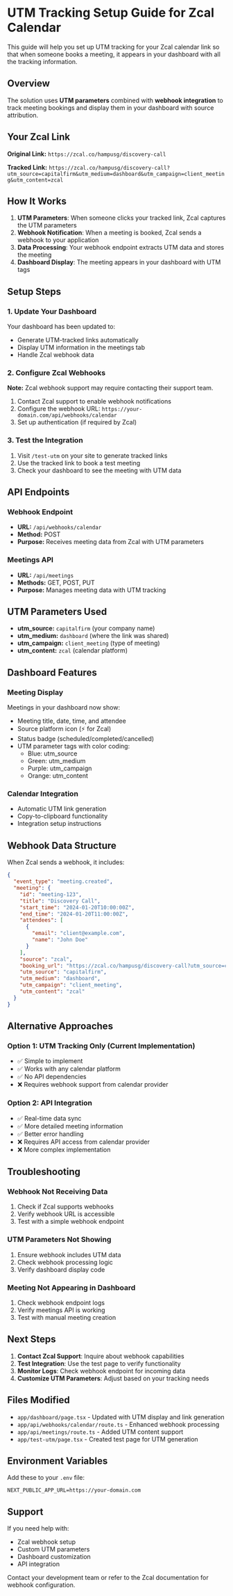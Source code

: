 # UTM Tracking Setup Guide for Zcal Calendar

This guide will help you set up UTM tracking for your Zcal calendar link so that when someone books a meeting, it appears in your dashboard with all the tracking information.

## Overview

The solution uses **UTM parameters** combined with **webhook integration** to track meeting bookings and display them in your dashboard with source attribution.

## Your Zcal Link

**Original Link:** `https://zcal.co/hampusg/discovery-call`

**Tracked Link:** `https://zcal.co/hampusg/discovery-call?utm_source=capitalfirm&utm_medium=dashboard&utm_campaign=client_meeting&utm_content=zcal`

## How It Works

1. **UTM Parameters**: When someone clicks your tracked link, Zcal captures the UTM parameters
2. **Webhook Notification**: When a meeting is booked, Zcal sends a webhook to your application
3. **Data Processing**: Your webhook endpoint extracts UTM data and stores the meeting
4. **Dashboard Display**: The meeting appears in your dashboard with UTM tags

## Setup Steps

### 1. Update Your Dashboard

Your dashboard has been updated to:
- Generate UTM-tracked links automatically
- Display UTM information in the meetings tab
- Handle Zcal webhook data

### 2. Configure Zcal Webhooks

**Note:** Zcal webhook support may require contacting their support team.

1. Contact Zcal support to enable webhook notifications
2. Configure the webhook URL: `https://your-domain.com/api/webhooks/calendar`
3. Set up authentication (if required by Zcal)

### 3. Test the Integration

1. Visit `/test-utm` on your site to generate tracked links
2. Use the tracked link to book a test meeting
3. Check your dashboard to see the meeting with UTM data

## API Endpoints

### Webhook Endpoint
- **URL:** `/api/webhooks/calendar`
- **Method:** POST
- **Purpose:** Receives meeting data from Zcal with UTM parameters

### Meetings API
- **URL:** `/api/meetings`
- **Methods:** GET, POST, PUT
- **Purpose:** Manages meeting data with UTM tracking

## UTM Parameters Used

- **utm_source:** `capitalfirm` (your company name)
- **utm_medium:** `dashboard` (where the link was shared)
- **utm_campaign:** `client_meeting` (type of meeting)
- **utm_content:** `zcal` (calendar platform)

## Dashboard Features

### Meeting Display
Meetings in your dashboard now show:
- Meeting title, date, time, and attendee
- Source platform icon (⚡ for Zcal)
- Status badge (scheduled/completed/cancelled)
- UTM parameter tags with color coding:
  - Blue: utm_source
  - Green: utm_medium
  - Purple: utm_campaign
  - Orange: utm_content

### Calendar Integration
- Automatic UTM link generation
- Copy-to-clipboard functionality
- Integration setup instructions

## Webhook Data Structure

When Zcal sends a webhook, it includes:

```json
{
  "event_type": "meeting.created",
  "meeting": {
    "id": "meeting-123",
    "title": "Discovery Call",
    "start_time": "2024-01-20T10:00:00Z",
    "end_time": "2024-01-20T11:00:00Z",
    "attendees": [
      {
        "email": "client@example.com",
        "name": "John Doe"
      }
    ],
    "source": "zcal",
    "booking_url": "https://zcal.co/hampusg/discovery-call?utm_source=capitalfirm&utm_medium=dashboard&utm_campaign=client_meeting&utm_content=zcal",
    "utm_source": "capitalfirm",
    "utm_medium": "dashboard",
    "utm_campaign": "client_meeting",
    "utm_content": "zcal"
  }
}
```

## Alternative Approaches

### Option 1: UTM Tracking Only (Current Implementation)
- ✅ Simple to implement
- ✅ Works with any calendar platform
- ✅ No API dependencies
- ❌ Requires webhook support from calendar provider

### Option 2: API Integration
- ✅ Real-time data sync
- ✅ More detailed meeting information
- ✅ Better error handling
- ❌ Requires API access from calendar provider
- ❌ More complex implementation

## Troubleshooting

### Webhook Not Receiving Data
1. Check if Zcal supports webhooks
2. Verify webhook URL is accessible
3. Test with a simple webhook endpoint

### UTM Parameters Not Showing
1. Ensure webhook includes UTM data
2. Check webhook processing logic
3. Verify dashboard display code

### Meeting Not Appearing in Dashboard
1. Check webhook endpoint logs
2. Verify meetings API is working
3. Test with manual meeting creation

## Next Steps

1. **Contact Zcal Support**: Inquire about webhook capabilities
2. **Test Integration**: Use the test page to verify functionality
3. **Monitor Logs**: Check webhook endpoint for incoming data
4. **Customize UTM Parameters**: Adjust based on your tracking needs

## Files Modified

- `app/dashboard/page.tsx` - Updated with UTM display and link generation
- `app/api/webhooks/calendar/route.ts` - Enhanced webhook processing
- `app/api/meetings/route.ts` - Added UTM content support
- `app/test-utm/page.tsx` - Created test page for UTM generation

## Environment Variables

Add these to your `.env` file:

```env
NEXT_PUBLIC_APP_URL=https://your-domain.com
```

## Support

If you need help with:
- Zcal webhook setup
- Custom UTM parameters
- Dashboard customization
- API integration

Contact your development team or refer to the Zcal documentation for webhook configuration. 